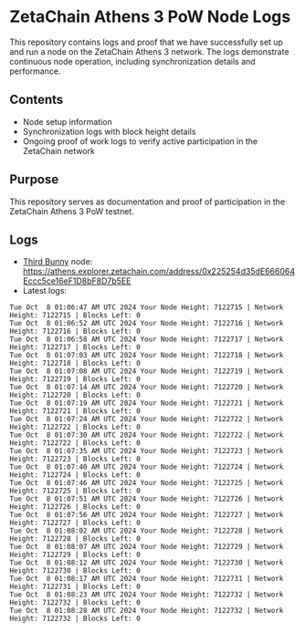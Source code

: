 # ZetaChain Athens 3 PoW Node Logs
This repository contains logs and proof that we have successfully set up and run a node on the ZetaChain Athens 3 network. The logs demonstrate continuous node operation, including synchronization details and performance.

## Contents
- Node setup information
- Synchronization logs with block height details
- Ongoing proof of work logs to verify active participation in the ZetaChain network

## Purpose
This repository serves as documentation and proof of participation in the ZetaChain Athens 3 PoW testnet.

## Logs

- [Third Bunny](https://thirdbunny.xyz/) node: https://athens.explorer.zetachain.com/address/0x225254d35dE666064Eccc5ce16eF1D8bF8D7b5EE
- Latest logs:
```
Tue Oct  8 01:06:47 AM UTC 2024 Your Node Height: 7122715 | Network Height: 7122715 | Blocks Left: 0
Tue Oct  8 01:06:52 AM UTC 2024 Your Node Height: 7122716 | Network Height: 7122716 | Blocks Left: 0
Tue Oct  8 01:06:58 AM UTC 2024 Your Node Height: 7122717 | Network Height: 7122717 | Blocks Left: 0
Tue Oct  8 01:07:03 AM UTC 2024 Your Node Height: 7122718 | Network Height: 7122718 | Blocks Left: 0
Tue Oct  8 01:07:08 AM UTC 2024 Your Node Height: 7122719 | Network Height: 7122719 | Blocks Left: 0
Tue Oct  8 01:07:14 AM UTC 2024 Your Node Height: 7122720 | Network Height: 7122720 | Blocks Left: 0
Tue Oct  8 01:07:19 AM UTC 2024 Your Node Height: 7122721 | Network Height: 7122721 | Blocks Left: 0
Tue Oct  8 01:07:24 AM UTC 2024 Your Node Height: 7122722 | Network Height: 7122722 | Blocks Left: 0
Tue Oct  8 01:07:30 AM UTC 2024 Your Node Height: 7122722 | Network Height: 7122722 | Blocks Left: 0
Tue Oct  8 01:07:35 AM UTC 2024 Your Node Height: 7122723 | Network Height: 7122723 | Blocks Left: 0
Tue Oct  8 01:07:40 AM UTC 2024 Your Node Height: 7122724 | Network Height: 7122724 | Blocks Left: 0
Tue Oct  8 01:07:46 AM UTC 2024 Your Node Height: 7122725 | Network Height: 7122725 | Blocks Left: 0
Tue Oct  8 01:07:51 AM UTC 2024 Your Node Height: 7122726 | Network Height: 7122726 | Blocks Left: 0
Tue Oct  8 01:07:56 AM UTC 2024 Your Node Height: 7122727 | Network Height: 7122727 | Blocks Left: 0
Tue Oct  8 01:08:02 AM UTC 2024 Your Node Height: 7122728 | Network Height: 7122728 | Blocks Left: 0
Tue Oct  8 01:08:07 AM UTC 2024 Your Node Height: 7122729 | Network Height: 7122729 | Blocks Left: 0
Tue Oct  8 01:08:12 AM UTC 2024 Your Node Height: 7122730 | Network Height: 7122730 | Blocks Left: 0
Tue Oct  8 01:08:17 AM UTC 2024 Your Node Height: 7122731 | Network Height: 7122731 | Blocks Left: 0
Tue Oct  8 01:08:23 AM UTC 2024 Your Node Height: 7122732 | Network Height: 7122732 | Blocks Left: 0
Tue Oct  8 01:08:28 AM UTC 2024 Your Node Height: 7122732 | Network Height: 7122732 | Blocks Left: 0
```
